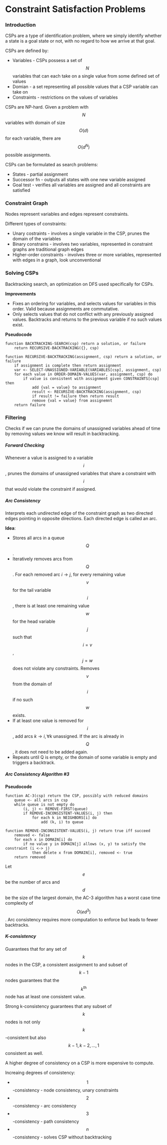 # Constraint Satisfaction Problems

### Introduction

CSPs are a type of identification problem, where we simply identify whether a state is a goal state or not, with no regard to how we arrive at that goal.

CSPs are defined by:

- Variables - CSPs possess a set of $$N$$ variables that can each take on a single value from some defined set of values
- Domian -  a set representing all possible values that a CSP variable can take on
- Constraints - restrictions on the values of variables

CSPs are NP-hard. Given a problem with $$N$$ variables with domain of size $$O(d)$$  for
each variable, there are $$O(d^N)$$ possible assignments. 

CSPs can be formulated as search problems:

- States - partial assignment
- Successor fn - outputs all states with one new variable assigned
- Goal test - verifies all variables are assigned and all constraints are satisfied



### Constraint Graph

Nodes represent variables and edges represent constraints.

Different types of constraints:

- Unary costraints - involves a single variable in the CSP, prunes the domain of the variables
- Binary constrains - involves two variables, represented in constraint graphs are traditional graph edges 
- Higher-order constraints - involves three or more variables, represented with edges in a graph, look unconventional



### Solving CSPs

Backtracking search, an optimization on DFS used specifically for CSPs.

**Improvements**

- Fixes an ordering for variables, and selects values for variables in this order. Valid because assignments are commutative.
- Only selects values that do not conflict with any previously assigned values. Backtracks and returns to the previous variable if no such values exist.

**Pseudocode**

```
function BACKTRACKING-SEARCH(csp) return a solution, or failure
	return RECURSIVE-BACKTRACKING({}, csp)

function RECURSIVE-BACKTRACKING(assignment, csp) return a solution, or failure
	if assignment is complete then return assignment
	var <- SELECT-UNASSIGNED-VARIABLE(VARIABLES[csp], assignment, csp)
	for each value in ORDER-DOMAIN-VALUES(var, assignment, csp) do
		if value is consistent with assignment given CONSTRAINTS[csp] then 
			add {val = value} to assignment
			result <- RECURSIVE-BACKTRACKING(assignment, csp)
			if result != failure then return result
			remove {val = value} from assignemnt
	return failure
```



### Filtering

Checks if we can prune the domains of unassigned variables ahead of time by removing values we know will result in backtracking.

##### Forward Checking

Whenever a value is assigned to a variable $$i$$, prunes the domains of unassigned variables that share a constraint with $$i$$ that would violate the constraint if assigned.

##### Arc Consistency

Interprets each undirected edge of the constraint graph as two directed edges pointing in opposite directions. Each directed edge is called an arc.

**Idea**:

- Stores all arcs in a queue $$Q$$.
- Iteratively removes arcs from $$Q$$. For each removed arc $i \longrightarrow j$, for every remaining value $$v$$ for the tail variable $$i$$, there is at least one remaining value $$w$$ for the head variable $$j$$ such that $$i = v$$, $$j = w$$ does not violate any constraints. Removes $$v$$ from the domain of $$i$$ if no such $$w$$ exists. 
- If at least one value is removed for $$i$$, add arcs $k \longrightarrow i, \forall k$ unassigned. If the arc is already in $$Q$$, it does not need to be added again.
- Repeats until Q is empty, or the domain of some variable is empty and triggers a backtrack. 

##### Arc Consistency Algorithm #3

**Pseudocode**

```
function AC-3(csp) return the CSP, possibly with reduced domains
	queue <- all arcs in csp
	while queue is not empty do
		(i, j) <- REMOVE-FIRST(queue)
		if REMOVE-INCONSISTENT-VALUES(i, j) then
			for each k in NEIGHBORS[i] do
				add (k, i) to queue

function REMOVE-INCONSISTENT-VALUES(i, j) return true iff succeed
	removed <- false
	for each x in DOMAIN[i] do 
		if no value y in DOMAIN[j] allows (x, y) to satisfy the constraint (i <-> j)
			then delete x from DOMAIN[i], removed <- true
	return removed
```

Let $$e$$  be the number of arcs and $$d$$ be the size of the largest domain, the AC-3 algorithm has a worst case time complexity of $$O(ed^3)$$. Arc consistency requires more computation to enforce but leads to fewer backtracks. 

##### K-consistency

Guarantees that for any set of $$k$$ nodes in the CSP, a consistent assignment to and subset of $$k-1$$ nodes guarantees that the $$k^\text{th}$$ node has at least one consistent value.

Strong k-consistency guarantees that any subset of $$k$$ nodes is not only $$k$$-consistent but also $$k-1, k-2, \ldots, 1$$ consistent as well.

A higher degree of consistency on a CSP is more expensive to compute.

Increaing degrees of consistency:

- $$1$$-consistency - node consistency, unary constraints
- $$2$$-consistency - arc consistency
- $$3$$-consistency - path consistency
- $$n$$-consistency - solves CSP without backtracking













